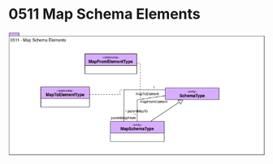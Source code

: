 <!-- SPDX-License-Identifier: CC-BY-4.0 -->
<!-- Copyright Contributors to the ODPi Egeria project. -->

# 0511 Map Schema Elements

![UML](0511-Map-Schema-Elements.png)